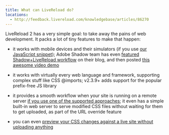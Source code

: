 ```yaml
---
title: What can LiveReload do?
locations:
  - http://feedback.livereload.com/knowledgebase/articles/86270
---
```


  LiveReload 2 has a very simple goal: to take away the pains of web development. It
  packs a lot of tiny features to make that happen:

*   it works with mobile devices and their simulators (if you use [our JavaScript snippet](http://feedback.livereload.com/knowledgebase/articles/86180-how-do-i-add-the-script-tag-manually-)); Adobe Shadow team has even [featured Shadow+LiveReload workflow](http://blogs.adobe.com/shadow/2012/04/24/shadow-livereload-workflow/) on their blog, and then posted
      [this awesome video demo](http://blogs.adobe.com/cantrell/archives/2012/05/a-complete-tour-of-adobe-shadow-in-10-minutes-including-integration-with-livereload.html)

*   it works with virtually every web language and framework, supporting complex stuff
      like CSS @imports; v2.3.9+ adds support for the popular prefix-free JS library

*   it provides a smooth workflow when your site is running on a remote server [if you use one of the supported approaches](http://feedback.livereload.com/knowledgebase/articles/86183-overview-of-remote-workflows); it even has a simple
      built-in web server to serve modified CSS files without waiting for them to get
      uploaded, as part of the URL override feature

*   you can even [preview your CSS changes against a live site without uploading
      anything](http://feedback.livereload.com/knowledgebase/articles/86220-preview-css-changes-against-a-live-site-then-uplo)